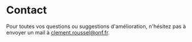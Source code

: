 # Contact

Pour toutes vos questions ou suggestions d'amélioration, n'hésitez pas à envoyer un mail à <clement.roussel@onf.fr>.
